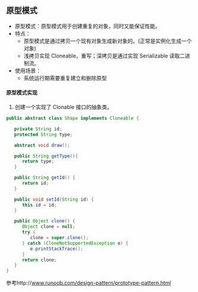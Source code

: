 ## 原型模式
- 原型模式：原型模式用于创建重复的对象，同时又能保证性能。
- 特点：
  - 原型模式是通过拷贝一个现有对象生成新对象的。(正常是实例化生成一个对象)
  - 浅拷贝实现 Cloneable，重写；深拷贝是通过实现 Serializable 读取二进制流。
- 使用场景：
  - 系统运行期需要重复建立和删除原型
#### 原型模式实现
1. 创建一个实现了 Clonable 接口的抽象类。
```java
public abstract class Shape implements Cloneable {

   private String id;
   protected String type;

   abstract void draw();

   public String getType(){
      return type;
   }

   public String getId() {
      return id;
   }

   public void setId(String id) {
      this.id = id;
   }

   public Object clone() {
      Object clone = null;
      try {
         clone = super.clone();
      } catch (CloneNotSupportedException e) {
         e.printStackTrace();
      }
      return clone;
   }
}
```


参考http://www.runoob.com/design-pattern/prototype-pattern.html

